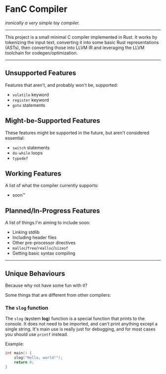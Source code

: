 # FanC Compiler
*ironically a very simple toy compiler.*

--- 

This project is a small minimal C compiler implemented in Rust. 
It works by tokenizing the input text, converting it into some 
basic Rust representations (ASTs), then converting those into
LLVM IR and leveraging the LLVM toolchain for codegen/optimization.

---

## Unsupported Features
Features that aren't, and probably won't be, supported:
- `volatile` keyword
- `register` keyword
- `goto` statements

## Might-be-Supported Features
These features might be supported in the future, but aren't considered essential:
- `switch` statements
- `do-while` loops
- `typedef`

## Working Features
A list of what the compiler currently supports:
- soon™️

## Planned/In-Progress Features
A list of things I'm aiming to include soon:
- Linking stdlib
- Including header files
- Other pre-processor directives
- `malloc`/`free`/`realloc`/`sizeof`
- Getting basic syntax compiling

--- 

## Unique Behaviours
Because why not have some fun with it?

Some things that are different from other compilers:
### The `slog` function
The `slog` (**s**ystem **log**) function is a special function that prints to the console. 
It does not need to be imported, and can't print anything except a single string.
It's main use is really just for debugging, and for most cases you should use `printf` instead.

Example:
```c
int main() {
    slog("Hello, world!");
    return 0;
}
```
